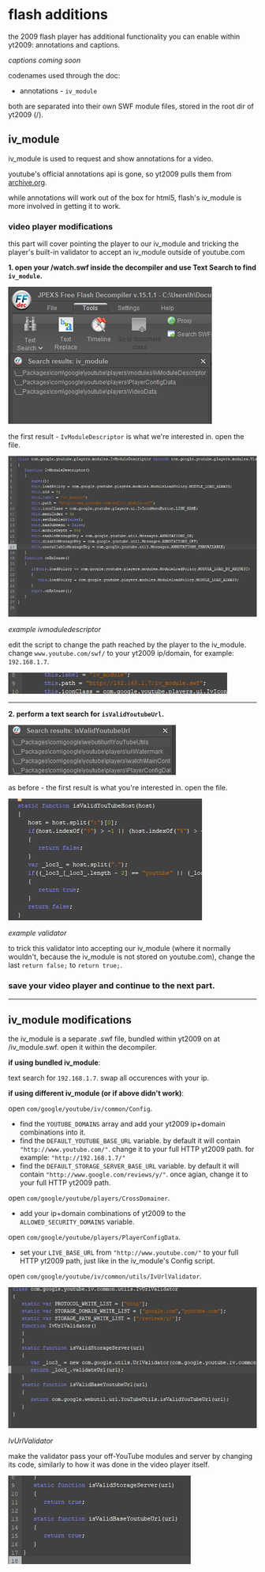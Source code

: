 # flash additions

the 2009 flash player has additional functionality you can enable within yt2009: annotations and captions.

*captions coming soon*

codenames used through the doc:
- annotations - `iv_module`

both are separated into their own SWF module files, stored in the root dir of yt2009 (/).

## iv_module

iv_module is used to request and show annotations for a video.

youtube's official annotations api is gone, so yt2009 pulls them from [archive.org](https://archive.org/details/youtubeannotations).

while annotations will work out of the box for html5, flash's iv_module is more involved in getting it to work.

### video player modifications

this part will cover pointing the player to our iv_module and tricking the player's built-in validator to accept an iv_module outside of youtube.com

**1. open your /watch.swf inside the decompiler and use Text Search to find `iv_module`.**

<img src="doc-imgs/iv.png"/>

the first result - `IvModuleDescriptor` is what we're interested in. open the file.

<img src="doc-imgs/iv_descriptor_initial.png"/>

*example ivmoduledescriptor*

edit the script to change the path reached by the player to the iv_module. change `www.youtube.com/swf/` to your yt2009 ip/domain, for example: `192.168.1.7`.

<img src="doc-imgs/iv_descriptor_changed.png"/>

---

**2. perform a text search for `isValidYoutubeUrl`.**

<img src="doc-imgs/validurlsearch.png"/>

as before - the first result is what you're interested in. open the file.

<img src="doc-imgs/defaultvalid.png"/>

*example validator*

to trick this validator into accepting our iv_module (where it normally wouldn't, because the iv_module is not stored on youtube.com), change the last `return false;` to `return true;`.

### save your video player and continue to the next part.

---

## iv_module modifications

the iv_module is a separate .swf file, bundled within yt2009 on at /iv_module.swf. open it within the decompiler.

**if using bundled iv_module**:

text search for `192.168.1.7`. swap all occurences with your ip.

**if using different iv_module (or if above didn't work)**:

open `com/google/youtube/iv/common/Config`.

- find the `YOUTUBE_DOMAINS` array and add your yt2009 ip+domain combinations into it.
- find the `DEFAULT_YOUTUBE_BASE_URL` variable. by default it will contain `"http://www.youtube.com/"`.
change it to your full HTTP yt2009 path. for example: `"http://192.168.1.7/"`
- find the `DEFAULT_STORAGE_SERVER_BASE_URL` variable. by default it will contain `"http://www.google.com/reviews/y/"`.
once agian, change it to your full HTTP yt2009 path.

open `com/google/youtube/players/CrossDomainer`.
- add your ip+domain combinations of yt2009 to the `ALLOWED_SECURITY_DOMAINS` variable.

open `com/google/youtube/players/PlayerConfigData`.
- set your `LIVE_BASE_URL` from `"http://www.youtube.com/"` to your full HTTP yt2009 path, just like in the iv_module's Config script.

open `com/google/youtube/iv/common/utils/IvUrlValidator`.

<img src="doc-imgs/validiv.png"/>

*IvUrlValidator*

make the validator pass your off-YouTube modules and server by changing its code, similarly to how it was done in the video player itself.

<img src="doc-imgs/validivvalid.png"/>